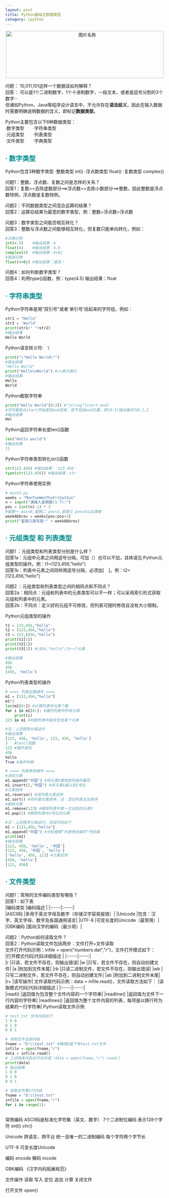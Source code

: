 ```yaml
---
layout: post
title: Python基础之数据类型
category: cpython
---
```

<div align="center">
<img width="500" height="150" alt="图片名称" src="https://raw.githubusercontent.com/carrylaw/IMG/master/img_py/jp8.jpg" />
</div>

问题： 10,011,101这样一个数据该如何解释？    
回答： 可以是1个二进制数字，1个十进制数字，一段文本，或者是逗号分割的3个数字···  
但诸如Python、Java等程序设计语言中，不允许存在**语法歧义**，因此在输入数据时需要明确说明数据的含义，即标记**数据类型**。  
 
Python主要包含以下6种数据类型：    
·数字类型&emsp;&emsp;·字符串类型   
·元组类型&emsp;&emsp;·列表类型   
·文件类型&emsp;&emsp;·字典类型   

## **<span style="color:#008B8B;">· 数字类型</span>**
Python包含3种数字类型
·整数类型 int()
·浮点数类型 float()
·复数类型 complex()   

问题1：整数、浮点数、复数之间是怎样的关系？   
回答1：复数==去除虚数部分==>浮点数==去除小数部分==>整数，因此整数是浮点数特例，浮点数是复数特例。    

问题2：不同数据类型之间混合运算的结果？    
回答2：运算后结果为最宽的数字类型，例：整数+浮点数=浮点数

问题3：数字类型之间能否相互转化？          
回答3：整数与浮点数之间能够相互转化，但复数只能单向转化，例如：

``` python
#正确示例
int(4.5)    #输出结果：4
float(4)    #输出结果：4.0
complex(4)  #输出结果：4+0j
#错误示例
float(4+0j) #输出结果：错误！
```

问题4：如何判断数字类型？       
回答4：利用type()函数，例：type(4.5) 输出结果：float

## **<span style="color:#008B8B;">· 字符串类型</span>**
Python字符串是用"双引号"或者'单引号'括起来的字符组，例如：
``` python
str1 = "Hello"
str2 = 'World'
print(str1+" "+str2)
#输出结果
Hello World
```
Python语言转义符:&emsp;\
``` python
print("\"Hello World\"") 
#输出结果        
"Hello World"
print("Hello\nWorld") #\n表示换行
#输出结果
Hello  
World
```
Python截取字符串
``` python
print("Hello World"[0:3]) #"string"[start:end]
#字符截取从start开始直到end结束，但不包括end位置，即[0:3]输出编号为0,1,2
#输出结果
Hel
```
Python返回字符串长度len()函数
``` python
len("Hello world")
#输出结果
11
```
Python字符串类型转化str()函数
``` python
str(123.456) #输出结果：'123.456'
type(str(123.456)) #输出结果：str
```
Python字符串使用实例
``` python
# month.py
weeks = "MonTueWenThuFriSatSun"
n = input("请输入星期数(1-7):")
pos = (int(n)-1) * 3 
#星期一 pos=0,星期二 pos=3,星期三 pos=6以此类推
weekAbbrev = weeks[pos:pos+3]
print("星期几简写是:" + weekAbbrev)
```

## **<span style="color:#008B8B;">· 元组类型 和 列表类型</span>**

问题1 ：元组类型和列表类型分别是什么样？     
回答1a：元组中元素之间用逗号分隔，可加（）也可以不加，具体请见:Python元组类型的操作。例：t1=(123,456,"hello")          
回答1b：列表中元素之间同样用逗号分隔，必须加[&emsp;]。例：t2=[123,456,"hello"]

问题2 ：元组类型和列表类型之间的相同点和不同点？                   
回答2a：相同点：元组和列表中的元素类型可以不一样；可以采用索引形式获取元组和列表中的元素。                        
回答2b：不同点：定义好的元组不可修改，但列表可随时修改且没有大小限制。              

Python元组类型的操作
``` python
t1 = 123,456,"hello"
t2 = (123,456,"hello")
t3 = 123,(456,"hello")
print(t1[1])
print(t2[1])
print(t3[1]) #(456,"hello")为一个元素

#输出结果
456
456
(456, 'hello')
```

Python列表类型的操作
``` python
# ==== 列表运算操作 ====
m1 = [123,456,"hello"]
m1*2 
len(m1[0:]) #计算列表中元素个数
for i in m1[0:]: #遍历列表中所有元素
    print(i)
123 in m1 #判断列表中是否包含某个元素

#注：上述程序分条运行
#输出结果
[123, 456, 'hello', 123, 456, 'hello']
3   #len()函数
123 #循环语句
456
hello
True #条件判断

# ==== 列表修改操作 ====
#添加元素 
m1.append("中国") #将元素X增加到列表的最后
m1.insert(2,"中国") #将元素X插入到2号位
#元素排序
m1.reverse() #将列表元素反转
m1.sort() #将列表元素排序，注：混合列表无法排序
#删除元素
m1.remove(123) #删除列表中第一次出现的元素X
m1.pop(2) #删除列表中2号位的元素

#注：上述程序分条运行，测试代码如下
m1 = [123,456,"hello"]
m1.append("中国") #分别替换“列表修改操作”代码条
print(m1)
#输出结果
[123, 456, 'hello', '中国']
[123, 456, '中国', 'hello']
['hello', 456, 123] #元素反转
[456, 'hello']
[123, 456]
```

## **<span style="color:#008B8B;">· 文件类型</span>**
问题1：常用的文件编码类型有哪些？        
回答1：如下表          
|编码类型  |编码描述  | 
|:----:|:----:|  
|ASCII码 |多用于英文字母及数字（存储汉字容易报错）| 
|Unicode |包含：汉字、英文字母、数字及各国通用语言| 
|UTF-8 |可变长度的Unicode（最常用）| 
|GBK编码 |面向汉字的编码（最少用）|

问题2：Python如何读取文件？            
回答2：Python读取文件包括两步：文件打开+文件读取                 
文件打开代码示例：infile = open("numbers.dat","r")，文件打开模式如下：     
|打开模式代码|代码详细描述  | 
|:----:|:----:|  
|r |只读，若文件不存在，则输出错误| 
|w |只写，若文件不存在，则自动创建文件| 
|a |附加到文件末尾| 
|rb |只读二进制文件，若文件不存在，则输出错误|
|wb |只写二进制文件，若文件不存在，则自动创建文件| 
|ab |附加到二进制文件末尾| 
|r+ |读写操作|
文件读取代码示例：data = infile.read()，文件读取方法如下：
|读取模式代码|代码详细描述  | 
|:----:|:----:|  
|read() |返回值为包含整个文件内容的一个字符串| 
|readline() |返回值为文件下一行内容的字符串| 
|readlines() |返回值为整个文件内容的列表，每项是以换行符为结果的一行字符串|
Python读取文件示例
``` python
# test.txt 文件内容如下
1 0 0
0 1 0
0 0 1

# 读取文件全部内容
fname = "D:\\test.txt" #确保D盘下有test.txt文件
infile = open(fname,"r")
data = infile.read()
# 上述两条代码也可合并成：data = open(fname,"r").read()
print(data)
# 输出结果
1 0 0
0 1 0
0 0 1

# 读取文件第1行内容
fname = "D:\\test.txt"
infile = open(fname,"r")
for i in range(1):
    

```


 






常用编码
ASCII码是标准化字符集（英文、数字）
7个二进制位编码
表示128个字符
ord()
chr()

Unicode
跨语言、跨平台
统一且唯一的二进制编码
每个字符两个字节长

UTF-8
可变长度Unicode

编码 encode
解码 incode

GBK编码
《汉字内码拓展规范》

文件操作
读取
写入
定位
追加
计算
关闭文件

打开文件
open()









 
